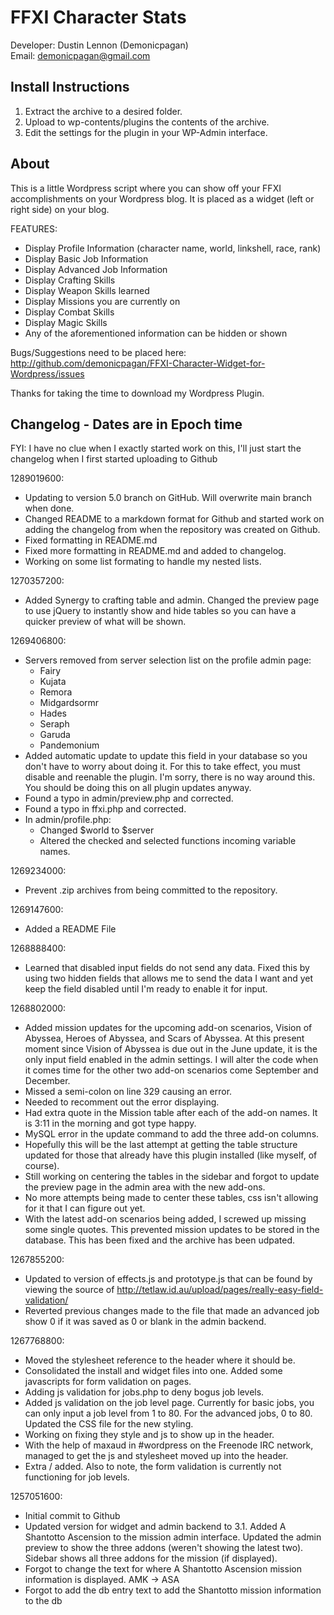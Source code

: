 FFXI Character Stats
=====================
Developer: Dustin Lennon (Demonicpagan)<br />
Email: <demonicpagan@gmail.com>

Install Instructions
---------------------
1. Extract the archive to a desired folder.
2. Upload to wp-contents/plugins the contents of the archive.
3. Edit the settings for the plugin in your WP-Admin interface.

About
------
This is a little Wordpress script where you can show off your FFXI accomplishments on your Wordpress blog. It is placed as a widget (left or right side) on your blog.

FEATURES:

* Display Profile Information (character name, world, linkshell, race, rank)
* Display Basic Job Information
* Display Advanced Job Information
* Display Crafting Skills
* Display Weapon Skills learned
* Display Missions you are currently on
* Display Combat Skills
* Display Magic Skills
* Any of the aforementioned information can be hidden or shown

Bugs/Suggestions need to be placed here: <http://github.com/demonicpagan/FFXI-Character-Widget-for-Wordpress/issues>

Thanks for taking the time to download my Wordpress Plugin.

Changelog - Dates are in Epoch time
------------------------------------
FYI: I have no clue when I exactly started work on this, I'll just start the changelog when I first started uploading to Github

1289019600:

* Updating to version 5.0 branch on GitHub. Will overwrite main branch when done.
* Changed README to a markdown format for Github and started work on adding the changelog from when the repository was created on Github.
* Fixed formatting in README.md
* Fixed more formatting in README.md and added to changelog.
* Working on some list formating to handle my nested lists.

1270357200:

* Added Synergy to crafting table and admin. Changed the preview page to use jQuery to instantly show and hide tables so you can have a quicker preview of what will be shown.

1269406800:

* Servers removed from server selection list on the profile admin page:
    * Fairy
    * Kujata
    * Remora
    * Midgardsormr
    * Hades
    * Seraph
    * Garuda
    * Pandemonium
* Added automatic update to update this field in your database so you don't have to worry about doing it. For this to take effect, you must disable and reenable the plugin. I'm sorry, there is no way around this. You should be doing this on all plugin updates anyway.
* Found a typo in admin/preview.php and corrected.
* Found a typo in ffxi.php and corrected.
* In admin/profile.php:
    * Changed $world to $server
    * Altered the checked and selected functions incoming variable names.

1269234000:

* Prevent .zip archives from being committed to the repository.

1269147600:

* Added a README File

1268888400:

* Learned that disabled input fields do not send any data. Fixed this by using two hidden fields that allows me to send the data I want and yet keep the field disabled until I'm ready to enable it for input.

1268802000:

* Added mission updates for the upcoming add-on scenarios, Vision of Abyssea, Heroes of Abyssea, and Scars of Abyssea. At this present moment since Vision of Abyssea is due out in the June update, it is the only input field enabled in the admin settings. I will alter the code when it comes time for the other two add-on scenarios come September and December.
* Missed a semi-colon on line 329 causing an error.
* Needed to recomment out the error displaying.
* Had extra quote in the Mission table after each of the add-on names. It is 3:11 in the morning and got type happy.
* MySQL error in the update command to add the three add-on columns.
* Hopefully this will be the last attempt at getting the table structure updated for those that already have this plugin installed (like myself, of course).
* Still working on centering the tables in the sidebar and forgot to update the preview page in the admin area with the new add-ons.
* No more attempts being made to center these tables, css isn't allowing for it that I can figure out yet.
* With the latest add-on scenarios being added, I screwed up missing some single quotes. This prevented mission updates to be stored in the database. This has been fixed and the archive has been udpated.

1267855200:

* Updated to version of effects.js and prototype.js that can be found by viewing the source of <http://tetlaw.id.au/upload/pages/really-easy-field-validation/>
* Reverted previous changes made to the file that made an advanced job show 0 if it was saved as 0 or blank in the admin backend.

1267768800:

* Moved the <link> stylesheet reference to the header where it should be.
* Consolidated the install and widget files into one. Added some javascripts for form validation on pages.
* Adding js validation for jobs.php to deny bogus job levels.
* Added js validation on the job level page. Currently for basic jobs, you can only input a job level from 1 to 80. For the advanced jobs, 0 to 80. Updated the CSS file for the new styling.
* Working on fixing they style and js to show up in the header.
* With the help of maxaud in #wordpress on the Freenode IRC network, managed to get the js and stylesheet moved up into the header.
* Extra / added. Also to note, the form validation is currently not functioning for job levels.

1257051600:

* Initial commit to Github
* Updated version for widget and admin backend to 3.1. Added A Shantotto Ascension to the mission admin interface. Updated the admin preview to show the three addons (weren't showing the latest two). Sidebar shows all three addons for the mission (if displayed). 
* Forgot to change the text for where A Shantotto Ascension mission information is displayed. AMK -> ASA
* Forgot to add the db entry text to add the Shantotto mission information to the db
